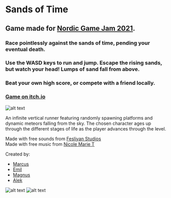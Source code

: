 # Sands of Time

## Game made for [Nordic Game Jam 2021](https://itch.io/jam/nordic-game-jam-2021).


### Race pointlessly against the sands of time, pending your eventual death.

### Use the WASD keys to run and jump. Escape the rising sands, but watch your head! Lumps of sand fall from above.

### Beat your own high score, or compete with a friend locally.

### [Game on itch.io](https://duendue.itch.io/sands-of-time)

![alt text](https://img.itch.zone/aW1hZ2UvMTAzMzQxNC81OTA5NTg2LnBuZw==/original/Ht7nCR.png) 

An infinite vertical runner featuring randomly spawning platforms and dynamic meteors falling from the sky. The chosen character ages up through the different stages of life as the player advances through the level.


Made with free sounds from [Fesliyan Studios](https://www.fesliyanstudios.com)   
Made with free music from [Nicole Marie T](https://nicolemariet.itch.io/spy-8-bit-16-bit)


Created by:
- [Marcus](https://github.com/duendue)
- [Emil](https://github.com/emillh)
- [Magnus](https://github.com/MagnusJMJ)
- [Alek](https://github.com/LaDane)

![alt text](https://img.itch.zone/aW1hZ2UvMTAzMzQxNC81OTA2ODU1LnBuZw==/original/yieKHY.png) 
![alt text](https://img.itch.zone/aW1hZ2UvMTAzMzQxNC81OTA2ODYzLnBuZw==/original/LyQ2AS.png) 